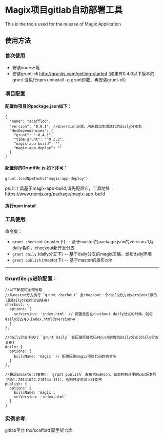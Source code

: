 # Magix项目gitlab自动部署工具

This is the tools used for the release of Magix Application

## 使用方法

### 首次使用
* 安装node环境
* 安装grunt-cli http://gruntjs.com/getting-started (如果有0.4.0以下版本的grunt 请执行npm uninstall -g grunt卸载，再安装grunt-cli)

### 项目配置

#### 配置你项目的package.json如下：
    {
      "name": "scafflod",
      "version": "0.0.1", //此version必填，用来自动生成迭代的daily分支名
      "devDependencies": {
        "grunt": "~0.4.1",
        "time-grunt": "^0.3.2",
        "magix-app-build": "",
        "magix-app-deploy": ""
      }
    }


#### 配置你的Gruntfile.js 如下即可：
    grunt.loadNpmTasks('magix-app-deploy')

ps:此工具基于magix-app-build,请先配置它，工具地址：https://www.npmjs.org/package/magix-app-build

#### 执行npm install

### 工具使用:
  命令集：

  * `grunt checkout` (master下) -- 基于master的package.json的version+1为daily名称，checkout新开发分支
  * `grunt daily` (daily分支下) -- 基于daily分支的magix压缩，发布daily环境
  * `grunt publish` (master下) -- 基于master的发布cdn





------------------------
### Gruntfile.js进阶配置：
    //以下配置可全部省略
    //从master分支执行 `grunt checkout` 会checkout一个daily分支为version+1版的(此daily分支给测试使用)
    checkout: {
      options: {
        setVersion: 'index.html' // 配置是否在checkout daily分支的时候，就将daily分支写入index.html的version中
      }
    },

    //daily分支下执行 `grunt daily` 会压缩项目代码并push到当前daily分支(daily分支复用)
    daily: {
      options: {
        buildName: 'magix' // 配置压缩magix项目代码的命令名
      }
    },

    //最后从master分支执行 `grunt publish` 发布代码到cdn，留意控制台里的cdn版本号(形如：20141022.210744.131)，给到开发测试上线使用
    publish: {
      options: {
        buildName: 'magix',
        setVersion: 'index.html'
      }
    }

### 实例参考:
  gitlab平台 thx/scaffold 脚手架仓库

